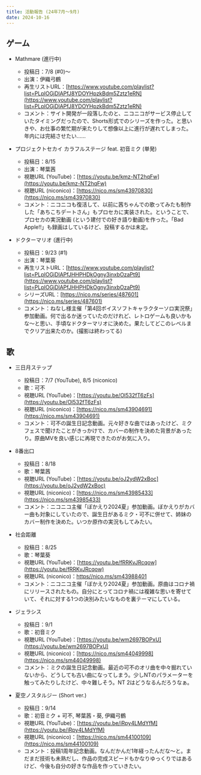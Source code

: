 ```yaml
---
title: 活動報告 (24年7月～9月)
date: 2024-10-16
---
```


## ゲーム

- Mathmare (進行中)
  - 投稿日：7/8 (#0)〜
  - 出演：伊織弓鶴
  - 再生リストURL：[https://www.youtube.com/playlist?list=PLplOGjDlAPfJ8YDOYHpzkBdm5Zztz1eRN](https://www.youtube.com/playlist?list=PLplOGjDlAPfJ8YDOYHpzkBdm5Zztz1eRN)
  - コメント：サイト開発が一段落したのと、ニコニコがサービス停止していたタイミングだったので、Shorts形式でのシリーズを作った。と思いきや、お仕事の繁忙期が来たりして想像以上に進行が遅れてしまった。年内には完結させたい......

- プロジェクトセカイ カラフルステージ feat. 初音ミク (単発)
  - 投稿日：8/15
  - 出演：琴葉茜
  - 視聴URL (YouTube)：[https://youtu.be/kmz-NT2hqFw](https://youtu.be/kmz-NT2hqFw)
  - 視聴URL (niconico)：[https://nico.ms/sm43970830](https://nico.ms/sm43970830)
  - コメント：ニコニコも復活して、以前に茜ちゃんでの歌ってみたも制作した「あちこちデートさん」もプロセカに実装された。ということで、プロセカの実況動画 (という建付での好き語り動画)を作った。「Bad Apple!!」も録画はしているけど、投稿するかは未定。

- ドクターマリオ (進行中)
  - 投稿日：9/23 (#1)
  - 出演：琴葉葵
  - 再生リストURL：[https://www.youtube.com/playlist?list=PLplOGjDlAPfJHHPHDkOgny3inxbOzaPt9](https://www.youtube.com/playlist?list=PLplOGjDlAPfJHHPHDkOgny3inxbOzaPt9)
  - シリーズURL：[https://nico.ms/series/487601](https://nico.ms/series/487601)
  - コメント：ねなし様主催「第4回ボイスソフトキャラクターソロ実況祭」参加動画。何で出るか迷っていたのだけれど、レトロゲームも良いかもな～と思い、手頃なドクターマリオに決めた。果たしてどこのレベルまでクリア出来たのか。(撮影は終わってる)


## 歌

- 三日月ステップ
  - 投稿日：7/7 (YouTube), 8/5 (niconico)
  - 歌：可不
  - 視聴URL (YouTube)：[https://youtu.be/Ol532fT6zFs](https://youtu.be/Ol532fT6zFs)
  - 視聴URL (niconico)：[https://nico.ms/sm43904691](https://nico.ms/sm43904691)
  - コメント：可不の誕生日記念動画。元々好きな曲ではあったけど、ミクフェスで聞けたことがきっかけで、カバーの制作を決めた背景があったり。原曲MVを良い感じに再現できたのがお気に入り。

- 8番出口
  - 投稿日：8/18
  - 歌：琴葉茜
  - 視聴URL (YouTube)：[https://youtu.be/oJ2ydW2xBoc](https://youtu.be/oJ2ydW2xBoc)
  - 視聴URL (niconico)：[https://nico.ms/sm43985433](https://nico.ms/sm43985433)
  - コメント：ニコニコ主催「ぼかえり2024夏」参加動画。ぼかえりがカバー曲も対象にしていたので、誕生日があるミク・可不に併せて、姉妹のカバー制作を決めた。いつか原作の実況もしてみたい。

- 社会距離
  - 投稿日：8/25
  - 歌：琴葉葵
  - 視聴URL (YouTube)：[https://youtu.be/fRRKvJRcqow](https://youtu.be/fRRKvJRcqow)
  - 視聴URL (niconico)：[https//nico.ms/sm43988401](https//nico.ms/sm43988401)
  - コメント：ニコニコ主催「ぼかえり2024夏」参加動画。原曲はコロナ禍にリリースされたもの。自分にとってコロナ禍には複雑な思いを寄せていて、それに対する1つの決別みたいなものを裏テーマにしている。

- ジェラシス
  - 投稿日：9/1
  - 歌：初音ミク
  - 視聴URL (YouTube)：[https://youtu.be/wm2697BOPxU](https://youtu.be/wm2697BOPxU)
  - 視聴URL (niconico)：[https://nico.ms/sm44049998](https://nico.ms/sm44049998)
  - コメント：ミクの誕生日記念動画。最近の可不のオリ曲を中々掘れていないから、どうしても古い曲になってしまう。少しNTのパラメーターを触ってみたりしたけど、中々難しそう。NT 2はどうなるんだろうなぁ。

- 夏空ノスタルジー (Short ver.)
  - 投稿日：9/14
  - 歌：初音ミク + 可不, 琴葉茜・葵, 伊織弓鶴
  - 視聴URL (YouTube)：[https://youtu.be/iRpy4LMdYfM](https://youtu.be/iRpy4LMdYfM)
  - 視聴URL (niconico)：[https://nico.ms/sm44100109](https://nico.ms/sm44100109)
  - コメント：投稿1周年記念動画。なんだかんだ1年経ったんだな～と。まだまだ技術も未熟だし、作品の完成スピードもかなりゆっくりではあるけど、今後も自分の好きな作品を作っていきたい。